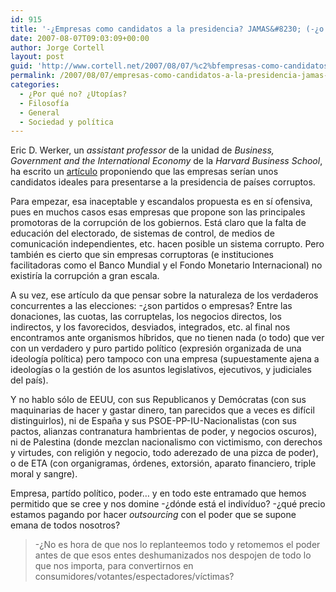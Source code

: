 ```yaml
---
id: 915
title: '-¿Empresas como candidatos a la presidencia? JAMAS&#8230; (-¿o Hamas?)'
date: 2007-08-07T09:03:09+00:00
author: Jorge Cortell
layout: post
guid: 'http://www.cortell.net/2007/08/07/%c2%bfempresas-como-candidatos-a-la-presidencia-jamas-%c2%bfo-hamas/'
permalink: /2007/08/07/empresas-como-candidatos-a-la-presidencia-jamas-o-hamas/
categories:
  - ¿Por qué no? ¿Utopías?
  - Filosofí­a
  - General
  - Sociedad y polí­tica
---
```

Eric D. Werker, un _assistant professor_ de la unidad de _Business, Government and the International Economy_ de la _Harvard Business School_, ha escrito un <a target="_blank" title="Artí­culo ne HBS" href="http://hbswk.hbs.edu/item/5730.html">artí­culo</a> proponiendo que las empresas serí­an unos candidatos ideales para presentarse a la presidencia de paí­ses corruptos.
  
Para empezar, esa inaceptable y escandalos propuesta es en sí­ ofensiva, pues en muchos casos esas empresas que propone son las principales promotoras de la corrupción de los gobiernos. Está claro que la falta de educación del electorado, de sistemas de control, de medios de comunicación independientes, etc. hacen posible un sistema corrupto. Pero también es cierto que sin empresas corruptoras (e instituciones facilitadoras como el Banco Mundial y el Fondo Monetario Internacional) no existirí­a la corrupción a gran escala.

A su vez, ese artí­culo da que pensar sobre la naturaleza de los verdaderos concurrentes a las elecciones: -¿son partidos o empresas? Entre las donaciones, las cuotas, las corruptelas, los negocios directos, los indirectos, y los favorecidos, desviados, integrados, etc. al final nos encontramos ante organismos hí­bridos, que no tienen nada (o todo) que ver con un verdadero y puro partido polí­tico (expresión organizada de una ideologí­a polí­tica) pero tampoco con una empresa (supuestamente ajena a ideologí­as o la gestión de los asuntos legislativos, ejecutivos, y judiciales del paí­s).

Y no hablo sólo de EEUU, con sus Republicanos y Demócratas (con sus maquinarias de hacer y gastar dinero, tan parecidos que a veces es difí­cil distinguirlos), ni de España y sus PSOE-PP-IU-Nacionalistas (con sus pactos, alianzas contranatura hambrientas de poder, y negocios oscuros), ni de Palestina (donde mezclan nacionalismo con victimismo, con derechos y virtudes, con religión y negocio, todo aderezado de una pizca de poder), o de ETA (con organigramas, órdenes, extorsión, aparato financiero, triple moral y sangre).

Empresa, partí­do polí­tico, poder&#8230; y en todo este entramado que hemos permitido que se cree y nos domine -¿dónde está el indiví­duo? -¿qué precio estamos pagando por hacer _outsourcing_ con el poder que se supone emana de todos nosotros?

> -¿No es hora de que nos lo replanteemos todo y retomemos el poder antes de que esos entes deshumanizados nos despojen de todo lo que nos importa, para convertirnos en consumidores/votantes/espectadores/ví­ctimas?